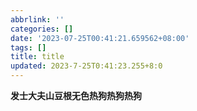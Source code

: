 ```yaml
---
abbrlink: ''
categories: []
date: '2023-07-25T00:41:21.659562+08:00'
tags: []
title: title
updated: 2023-7-25T0:41:23.255+8:0
---
```

**发士大夫山豆根无色热狗热狗热狗**

